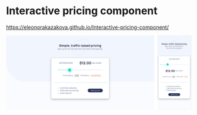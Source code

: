 # Interactive pricing component
https://eleonorakazakova.github.io/Interactive-pricing-component/

![image](image.jpg)

